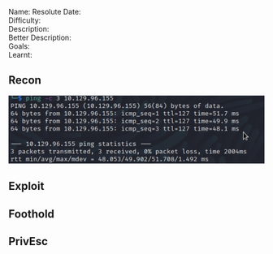 
Name: Resolute
Date:  
Difficulty:  
Description:  
Better Description:  
Goals:  
Learnt:

## Recon

![ping](Screenshots/ping.png)
	
## Exploit

## Foothold

## PrivEsc

      
